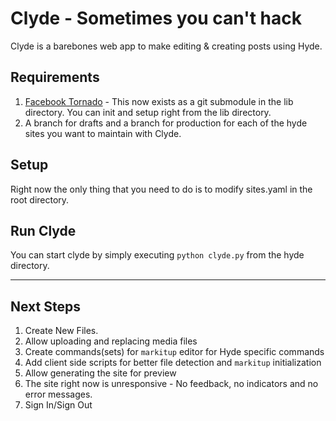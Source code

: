 Clyde - Sometimes you can't hack
================================

Clyde is a barebones web app to make editing & creating posts using Hyde.

## Requirements

1. [Facebook Tornado](http://github.com/facebook/tornado) - This now exists as a git submodule in the lib directory. You can init and setup right from the lib directory.
2. A branch for drafts and a branch for production for each of the hyde sites you
want to maintain with Clyde.

## Setup

Right now the only thing that you need to do is to modify sites.yaml in the root directory.

## Run Clyde

You can start clyde by simply executing `python clyde.py` from the hyde directory.
                                                     
-----------------------------------------------------

## Next Steps

1. Create New Files.
2. Allow uploading and replacing media files
3. Create commands(sets) for `markitup` editor for Hyde specific commands
4. Add client side scripts for better file detection and `markitup` initialization
5. Allow generating the site for preview
6. The site right now is unresponsive - No feedback, no indicators and no error messages.
7. Sign In/Sign Out










